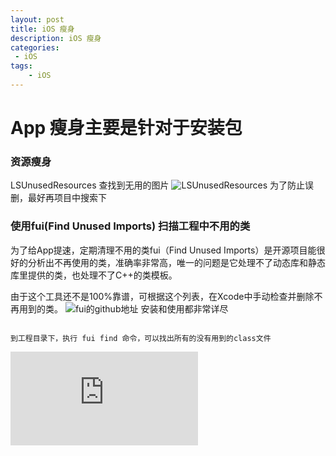 ```yaml
---
layout: post
title: iOS 瘦身 
description: iOS 瘦身  
categories:
 - iOS 
tags:
    - iOS 
---
```



# App 瘦身主要是针对于安装包

### 资源瘦身
LSUnusedResources 查找到无用的图片
![LSUnusedResources](https://github.com/tinymind/LSUnusedResources)
为了防止误删，最好再项目中搜索下

### 使用fui(Find Unused Imports) 扫描工程中不用的类
为了给App提速，定期清理不用的类fui（Find Unused Imports）是开源项目能很好的分析出不再使用的类，准确率非常高，唯一的问题是它处理不了动态库和静态库里提供的类，也处理不了C++的类模板。

由于这个工具还不是100%靠谱，可根据这个列表，在Xcode中手动检查并删除不再用到的类。
![fui的github地址](https://github.com/dblock/fui)
安装和使用都非常详尽

```

到工程目录下，执行 fui find 命令，可以找出所有的没有用到的class文件

```

![参考](https://www.cnblogs.com/wdsunny/p/7486617.html)

